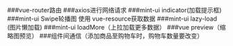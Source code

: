 ###vue-router路由
###axios进行网络请求
###mint-ui indicator(加载提示框)
###mint-ui Swipe轮播图 使用 vue-resource获取数据
###mint-ui lazy-load (图片懒加载)
###mint-ui loadMore（上拉加载更多数据）
###vue preview（缩略图预览）
###组件间通信（添加商品至购物车时，购物车数量要改变）